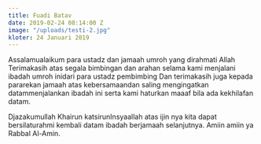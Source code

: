 ```yaml
---
title: Fuadi Batav
date: 2019-02-24 08:14:00 Z
image: "/uploads/testi-2.jpg"
kloter: 24 Januari 2019
---
```


Assalamualaikum para ustadz dan jamaah umroh yang dirahmati Allah Terimakasih atas segala bimbingan dan arahan selama kami menjalani ibadah umroh inidari para ustadz pembimbing Dan terimakasih juga kepada pararekan jamaah atas kebersamaandan saling mengingatkan datammenjalankan ibadah ini serta kami haturkan maaaf bila ada kekhilafan datam.

Djazakumullah Khairun katsirunInsyaallah atas ijin nya kita dapat bersilaturahmi kembali datam ibadah berjamaah selanjutnya. Amiin amiin ya Rabbal Al-Amin.